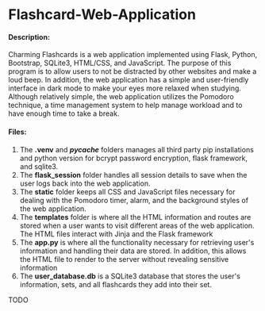# Flashcard-Web-Application
#### Description: 
Charming Flashcards is a web application implemented using Flask, Python, Bootstrap, SQLite3, HTML/CSS, and JavaScript. 
The purpose of this program is to allow users to not be distracted by other websites and make a loud beep. 
In addition, the web application has a simple and user-friendly interface in dark mode
to make your eyes more relaxed when studying. Although relatively simple, the web 
application utilizes the Pomodoro technique, a time management system to help manage workload
and to have enough time to take a break. 


#### Files:
1. The **.venv** and **_pycache_** folders manages all third party pip installations and python version for bcrypt password encryption, flask framework, and sqlite3.
2. The **flask_session** folder handles all session details to save when the user logs back into the web application.
3. The **static** folder keeps all CSS and JavaScript files necessary for dealing with the Pomodoro timer, alarm, and the background styles of the web application.
4. The **templates** folder is where all the HTML information and routes are stored when a user wants to visit different areas of the web application. The HTML files interact with Jinja and the Flask framework
5. The **app.py** is where all the functionality necessary for retrieving user's information and handling their data are stored. In addition, this allows the HTML file to render to the server without revealing sensitive information
6. The **user_database.db** is a SQLite3 database that stores the user's information, sets, and all flashcards they add into their set.


TODO
